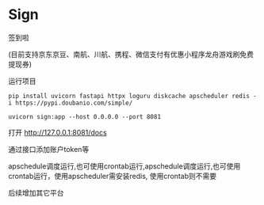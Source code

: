 # Sign
签到啦

(目前支持京东京豆、南航、川航、携程、微信支付有优惠小程序龙舟游戏刷免费提现券)

运行项目

`pip install uvicorn fastapi httpx loguru diskcache apscheduler redis -i https://pypi.doubanio.com/simple/`

`uvicorn sign:app --host 0.0.0.0 --port 8081`

打开 http://127.0.0.1:8081/docs

通过接口添加账户token等

apschedule调度运行,也可使用crontab运行,apschedule调度运行,也可使用crontab运行，使用apscheduler需安装redis, 使用crontab则不需要

后续增加其它平台
